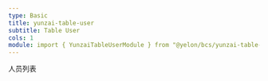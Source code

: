 ```yaml
---
type: Basic
title: yunzai-table-user
subtitle: Table User
cols: 1
module: import { YunzaiTableUserModule } from "@yelon/bcs/yunzai-table-user";
---
```


人员列表

